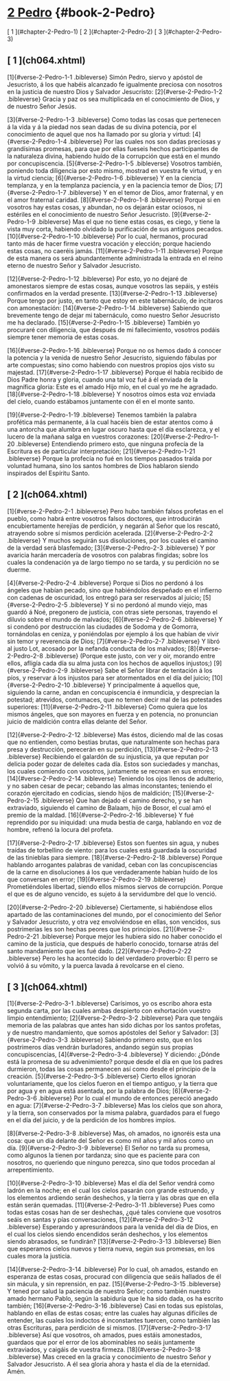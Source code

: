 # [2 Pedro](ch001.xhtml) {#book-2-Pedro}

<div id="chapterlinks-2-Pedro" class="chapterlinks">[&nbsp;1&nbsp;](#chapter-2-Pedro-1) [&nbsp;2&nbsp;](#chapter-2-Pedro-2) [&nbsp;3&nbsp;](#chapter-2-Pedro-3) </div>

<h2 class="chaptertitle">[&nbsp;1&nbsp;](ch064.xhtml)<span><span id="chapter-2-Pedro-1"></span></span></h2>
 
[1]{#verse-2-Pedro-1-1 .bibleverse} Simón Pedro, siervo y apóstol de Jesucristo, á los que habéis alcanzado fe igualmente preciosa con nosotros en la justicia de nuestro Dios y Salvador Jesucristo: 
[2]{#verse-2-Pedro-1-2 .bibleverse} Gracia y paz os sea multiplicada en el conocimiento de Dios, y de nuestro Señor Jesús.

 
[3]{#verse-2-Pedro-1-3 .bibleverse} Como todas las cosas que pertenecen á la vida y á la piedad nos sean dadas de su divina potencia, por el conocimiento de aquel que nos ha llamado por su gloria y virtud: 
[4]{#verse-2-Pedro-1-4 .bibleverse} Por las cuales nos son dadas preciosas y grandísimas promesas, para que por ellas fueseis hechos participantes de la naturaleza divina, habiendo huído de la corrupción que está en el mundo por concupiscencia. 
[5]{#verse-2-Pedro-1-5 .bibleverse} Vosotros también, poniendo toda diligencia por esto mismo, mostrad en vuestra fe virtud, y en la virtud ciencia; 
[6]{#verse-2-Pedro-1-6 .bibleverse} Y en la ciencia templanza, y en la templanza paciencia, y en la paciencia temor de Dios; 
[7]{#verse-2-Pedro-1-7 .bibleverse} Y en el temor de Dios, amor fraternal, y en el amor fraternal caridad. 
[8]{#verse-2-Pedro-1-8 .bibleverse} Porque si en vosotros hay estas cosas, y abundan, no os dejarán estar ociosos, ni estériles en el conocimiento de nuestro Señor Jesucristo. 
[9]{#verse-2-Pedro-1-9 .bibleverse} Mas el que no tiene estas cosas, es ciego, y tiene la vista muy corta, habiendo olvidado la purificación de sus antiguos pecados. 
[10]{#verse-2-Pedro-1-10 .bibleverse} Por lo cual, hermanos, procurad tanto más de hacer firme vuestra vocación y elección; porque haciendo estas cosas, no caeréis jamás. 
[11]{#verse-2-Pedro-1-11 .bibleverse} Porque de esta manera os será abundantemente administrada la entrada en el reino eterno de nuestro Señor y Salvador Jesucristo.

 
[12]{#verse-2-Pedro-1-12 .bibleverse} Por esto, yo no dejaré de amonestaros siempre de estas cosas, aunque vosotros las sepáis, y estéis confirmados en la verdad presente. 
[13]{#verse-2-Pedro-1-13 .bibleverse} Porque tengo por justo, en tanto que estoy en este tabernáculo, de incitaros con amonestación: 
[14]{#verse-2-Pedro-1-14 .bibleverse} Sabiendo que brevemente tengo de dejar mi tabernáculo, como nuestro Señor Jesucristo me ha declarado. 
[15]{#verse-2-Pedro-1-15 .bibleverse} También yo procuraré con diligencia, que después de mi fallecimiento, vosotros podáis siempre tener memoria de estas cosas.

 
[16]{#verse-2-Pedro-1-16 .bibleverse} Porque no os hemos dado á conocer la potencia y la venida de nuestro Señor Jesucristo, siguiendo fábulas por arte compuestas; sino como habiendo con nuestros propios ojos visto su majestad. 
[17]{#verse-2-Pedro-1-17 .bibleverse} Porque él había recibido de Dios Padre honra y gloria, cuando una tal voz fué á él enviada de la magnífica gloria: Este es el amado Hijo mío, en el cual yo me he agradado. 
[18]{#verse-2-Pedro-1-18 .bibleverse} Y nosotros oímos esta voz enviada del cielo, cuando estábamos juntamente con él en el monte santo.

 
[19]{#verse-2-Pedro-1-19 .bibleverse} Tenemos también la palabra profética más permanente, á la cual hacéis bien de estar atentos como á una antorcha que alumbra en lugar oscuro hasta que el día esclarezca, y el lucero de la mañana salga en vuestros corazones: 
[20]{#verse-2-Pedro-1-20 .bibleverse} Entendiendo primero esto, que ninguna profecía de la Escritura es de particular interpretación; 
[21]{#verse-2-Pedro-1-21 .bibleverse} Porque la profecía no fué en los tiempos pasados traída por voluntad humana, sino los santos hombres de Dios hablaron siendo inspirados del Espíritu Santo. 

<h2 class="chaptertitle">[&nbsp;2&nbsp;](ch064.xhtml)<span><span id="chapter-2-Pedro-2"></span></span></h2>
 
[1]{#verse-2-Pedro-2-1 .bibleverse} Pero hubo también falsos profetas en el pueblo, como habrá entre vosotros falsos doctores, que introducirán encubiertamente herejías de perdición, y negarán al Señor que los rescató, atrayendo sobre sí mismos perdición acelerada. 
[2]{#verse-2-Pedro-2-2 .bibleverse} Y muchos seguirán sus disoluciones, por los cuales el camino de la verdad será blasfemado; 
[3]{#verse-2-Pedro-2-3 .bibleverse} Y por avaricia harán mercadería de vosotros con palabras fingidas; sobre los cuales la condenación ya de largo tiempo no se tarda, y su perdición no se duerme.

 
[4]{#verse-2-Pedro-2-4 .bibleverse} Porque si Dios no perdonó á los ángeles que habían pecado, sino que habiéndolos despeñado en el infierno con cadenas de oscuridad, los entregó para ser reservados al juicio; 
[5]{#verse-2-Pedro-2-5 .bibleverse} Y si no perdonó al mundo viejo, mas guardó á Noé, pregonero de justicia, con otras siete personas, trayendo el diluvio sobre el mundo de malvados; 
[6]{#verse-2-Pedro-2-6 .bibleverse} Y si condenó por destrucción las ciudades de Sodoma y de Gomorra, tornándolas en ceniza, y poniéndolas por ejemplo á los que habían de vivir sin temor y reverencia de Dios; 
[7]{#verse-2-Pedro-2-7 .bibleverse} Y libró al justo Lot, acosado por la nefanda conducta de los malvados; 
[8]{#verse-2-Pedro-2-8 .bibleverse} (Porque este justo, con ver y oir, morando entre ellos, afligía cada día su alma justa con los hechos de aquellos injustos;) 
[9]{#verse-2-Pedro-2-9 .bibleverse} Sabe el Señor librar de tentación á los píos, y reservar á los injustos para ser atormentados en el día del juicio; 
[10]{#verse-2-Pedro-2-10 .bibleverse} Y principalmente á aquellos que, siguiendo la carne, andan en concupiscencia é inmundicia, y desprecian la potestad; atrevidos, contumaces, que no temen decir mal de las potestades superiores: 
[11]{#verse-2-Pedro-2-11 .bibleverse} Como quiera que los mismos ángeles, que son mayores en fuerza y en potencia, no pronuncian juicio de maldición contra ellas delante del Señor.

 
[12]{#verse-2-Pedro-2-12 .bibleverse} Mas éstos, diciendo mal de las cosas que no entienden, como bestias brutas, que naturalmente son hechas para presa y destrucción, perecerán en su perdición, 
[13]{#verse-2-Pedro-2-13 .bibleverse} Recibiendo el galardón de su injusticia, ya que reputan por delicia poder gozar de deleites cada día. Estos son suciedades y manchas, los cuales comiendo con vosotros, juntamente se recrean en sus errores; 
[14]{#verse-2-Pedro-2-14 .bibleverse} Teniendo los ojos llenos de adulterio, y no saben cesar de pecar; cebando las almas inconstantes; teniendo el corazón ejercitado en codicias, siendo hijos de maldición; 
[15]{#verse-2-Pedro-2-15 .bibleverse} Que han dejado el camino derecho, y se han extraviado, siguiendo el camino de Balaam, hijo de Bosor, el cual amó el premio de la maldad. 
[16]{#verse-2-Pedro-2-16 .bibleverse} Y fué reprendido por su iniquidad: una muda bestia de carga, hablando en voz de hombre, refrenó la locura del profeta.

 
[17]{#verse-2-Pedro-2-17 .bibleverse} Estos son fuentes sin agua, y nubes traídas de torbellino de viento: para los cuales está guardada la oscuridad de las tinieblas para siempre. 
[18]{#verse-2-Pedro-2-18 .bibleverse} Porque hablando arrogantes palabras de vanidad, ceban con las concupiscencias de la carne en disoluciones á los que verdaderamente habían huído de los que conversan en error; 
[19]{#verse-2-Pedro-2-19 .bibleverse} Prometiéndoles libertad, siendo ellos mismos siervos de corrupción. Porque el que es de alguno vencido, es sujeto á la servidumbre del que lo venció.

 
[20]{#verse-2-Pedro-2-20 .bibleverse} Ciertamente, si habiéndose ellos apartado de las contaminaciones del mundo, por el conocimiento del Señor y Salvador Jesucristo, y otra vez envolviéndose en ellas, son vencidos, sus postrimerías les son hechas peores que los principios. 
[21]{#verse-2-Pedro-2-21 .bibleverse} Porque mejor les hubiera sido no haber conocido el camino de la justicia, que después de haberlo conocido, tornarse atrás del santo mandamiento que les fué dado. 
[22]{#verse-2-Pedro-2-22 .bibleverse} Pero les ha acontecido lo del verdadero proverbio: El perro se volvió á su vómito, y la puerca lavada á revolcarse en el cieno. 

<h2 class="chaptertitle">[&nbsp;3&nbsp;](ch064.xhtml)<span><span id="chapter-2-Pedro-3"></span></span></h2>
 
[1]{#verse-2-Pedro-3-1 .bibleverse} Carísimos, yo os escribo ahora esta segunda carta, por las cuales ambas despierto con exhortación vuestro limpio entendimiento; 
[2]{#verse-2-Pedro-3-2 .bibleverse} Para que tengáis memoria de las palabras que antes han sido dichas por los santos profetas, y de nuestro mandamiento, que somos apóstoles del Señor y Salvador: 
[3]{#verse-2-Pedro-3-3 .bibleverse} Sabiendo primero esto, que en los postrimeros días vendrán burladores, andando según sus propias concupiscencias, 
[4]{#verse-2-Pedro-3-4 .bibleverse} Y diciendo: ¿Dónde está la promesa de su advenimiento? porque desde el día en que los padres durmieron, todas las cosas permanecen así como desde el principio de la creación. 
[5]{#verse-2-Pedro-3-5 .bibleverse} Cierto ellos ignoran voluntariamente, que los cielos fueron en el tiempo antiguo, y la tierra que por agua y en agua está asentada, por la palabra de Dios; 
[6]{#verse-2-Pedro-3-6 .bibleverse} Por lo cual el mundo de entonces pereció anegado en agua: 
[7]{#verse-2-Pedro-3-7 .bibleverse} Mas los cielos que son ahora, y la tierra, son conservados por la misma palabra, guardados para el fuego en el día del juicio, y de la perdición de los hombres impíos.

 
[8]{#verse-2-Pedro-3-8 .bibleverse} Mas, oh amados, no ignoréis esta una cosa: que un día delante del Señor es como mil años y mil años como un día. 
[9]{#verse-2-Pedro-3-9 .bibleverse} El Señor no tarda su promesa, como algunos la tienen por tardanza; sino que es paciente para con nosotros, no queriendo que ninguno perezca, sino que todos procedan al arrepentimiento.

 
[10]{#verse-2-Pedro-3-10 .bibleverse} Mas el día del Señor vendrá como ladrón en la noche; en el cual los cielos pasarán con grande estruendo, y los elementos ardiendo serán deshechos, y la tierra y las obras que en ella están serán quemadas. 
[11]{#verse-2-Pedro-3-11 .bibleverse} Pues como todas estas cosas han de ser deshechas, ¿qué tales conviene que vosotros seáis en santas y pías conversaciones, 
[12]{#verse-2-Pedro-3-12 .bibleverse} Esperando y apresurándoos para la venida del día de Dios, en el cual los cielos siendo encendidos serán deshechos, y los elementos siendo abrasados, se fundirán? 
[13]{#verse-2-Pedro-3-13 .bibleverse} Bien que esperamos cielos nuevos y tierra nueva, según sus promesas, en los cuales mora la justicia.

 
[14]{#verse-2-Pedro-3-14 .bibleverse} Por lo cual, oh amados, estando en esperanza de estas cosas, procurad con diligencia que seáis hallados de él sin mácula, y sin reprensión, en paz. 
[15]{#verse-2-Pedro-3-15 .bibleverse} Y tened por salud la paciencia de nuestro Señor; como también nuestro amado hermano Pablo, según la sabiduría que le ha sido dada, os ha escrito también; 
[16]{#verse-2-Pedro-3-16 .bibleverse} Casi en todas sus epístolas, hablando en ellas de estas cosas; entre las cuales hay algunas difíciles de entender, las cuales los indoctos é inconstantes tuercen, como también las otras Escrituras, para perdición de sí mismos. 
[17]{#verse-2-Pedro-3-17 .bibleverse} Así que vosotros, oh amados, pues estáis amonestados, guardaos que por el error de los abominables no seáis juntamente extraviados, y caigáis de vuestra firmeza. 
[18]{#verse-2-Pedro-3-18 .bibleverse} Mas creced en la gracia y conocimiento de nuestro Señor y Salvador Jesucristo. A él sea gloria ahora y hasta el día de la eternidad. Amén. 